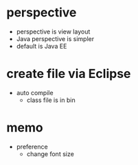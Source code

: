 # perspective

- perspective is view layout
- Java perspective is simpler
- default is Java EE

# create file via Eclipse

- auto compile
  - class file is in bin

# memo

- preference
  - change font size
